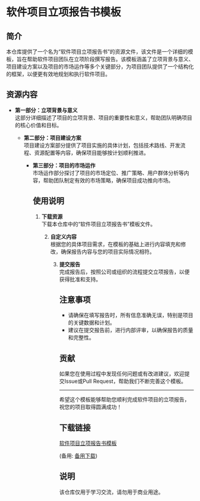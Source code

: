 # 软件项目立项报告书模板

## 简介

本仓库提供了一个名为“软件项目立项报告书”的资源文件，该文件是一个详细的模板，旨在帮助软件项目团队在立项阶段撰写报告。该模板涵盖了立项背景与意义、项目建设方案以及项目的市场运作等多个关键部分，为项目团队提供了一个结构化的框架，以便更有效地规划和执行软件项目。

## 资源内容

- **第一部分：立项背景与意义**  
  这部分详细描述了项目的立项背景、项目的重要性和意义，帮助团队明确项目的核心价值和目标。

  - **第二部分：项目建设方案**  
    项目建设方案部分提供了项目实施的具体计划，包括技术路线、开发流程、资源配置等内容，确保项目能够按计划顺利推进。

    - **第三部分：项目的市场运作**  
      市场运作部分探讨了项目的市场定位、推广策略、用户群体分析等内容，帮助团队制定有效的市场策略，确保项目成功推向市场。

      ## 使用说明

      1. **下载资源**  
         下载本仓库中的“软件项目立项报告书”模板文件。

         2. **自定义内容**  
            根据您的具体项目需求，在模板的基础上进行内容填充和修改，确保报告内容与您的项目实际情况相符。

            3. **提交报告**  
               完成报告后，按照公司或组织的流程提交立项报告，以便获得批准和支持。

               ## 注意事项

               - 请确保在填写报告时，所有信息准确无误，特别是项目的关键数据和计划。
               - 建议在提交报告前，进行内部评审，以确保报告的质量和完整性。

               ## 贡献

               如果您在使用过程中发现任何问题或有改进建议，欢迎提交Issue或Pull Request，帮助我们不断完善这个模板。

               ---

               希望这个模板能够帮助您顺利完成软件项目的立项报告，祝您的项目取得圆满成功！

               ## 下载链接
               [软件项目立项报告书模板](https://pan.quark.cn/s/798aaf01e849) 

               (备用: [备用下载](https://pan.baidu.com/s/1CSSLIvUlrI3IiNShvsqcqg?pwd=1234))

               ## 说明

               该仓库仅用于学习交流，请勿用于商业用途。
